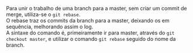 Para unir o trabalho de uma branch para a master, sem criar um commit de merge, utiliza-se o `git rebase`.<br>
O rebase traz os commits da branch para a master, deixando os em sequência, melhorando assim o log.<br>
A sintaxe do comando é, primeiramente ir para master, através do `git checkout master`, e utilizar o comando `git rebase` seguido do nome da branch.